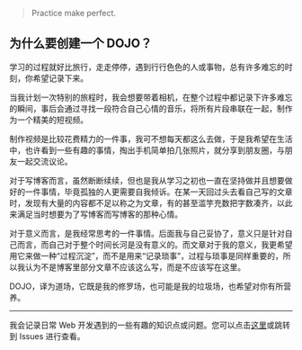 > Practice make perfect.


## 为什么要创建一个 DOJO？
学习的过程就好比旅行，走走停停，遇到行行色色的人或事物，总有许多难忘的时刻，你希望记录下来。

当我计划一次特别的旅程时，我会想要带着相机，在整个过程中都记录下许多难忘的瞬间，事后会通过寻找一段符合自己心情的音乐，将所有片段串联在一起，制作为一个精美的短视频。

制作视频是比较花费精力的一件事，我可不想每天都这么去做，于是我希望在生活中，也许看到一些有趣的事情，掏出手机简单拍几张照片，就分享到朋友圈，与朋友一起交流议论。

对于写博客而言，虽然断断续续，但也是我从学习之初也一直在坚持做并且想要做好的一件事情，毕竟孤独的人更需要自我倾诉。在某一天回过头去看自己写的文章时，发现有大量的内容都不足以称之为文章，有的甚至滥竽充数把字数凑齐，以此来满足当时想要为了写博客而写博客的那种心情。

对于意义而言，是我经常思考的一件事情。后面我与自己妥协了，意义只是针对自己而言，而自己对于整个时间长河是没有意义的。而文章对于我的意义，我更希望用它来做一种“过程沉淀”，而不是用来“记录琐事”，过程与琐事是同样重要的，所以我认为不是博客里部分文章不应该这么写，而是不应该写在这里。

DOJO，译为道场，它既是我的修罗场，也可能是我的垃圾场，也希望对你有所营养。

---
我会记录日常 Web 开发遇到的一些有趣的知识点或问题。您可以点击[这里](https://github.com/vv13/dojo/issues/created_by/vv13)或跳转到 Issues 进行查看。



